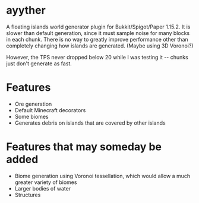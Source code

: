 # ayyther
A floating islands world generator plugin for Bukkit/Spigot/Paper 1.15.2.
It is slower than default generation, since it must sample noise for many blocks in each chunk. There is no way to greatly improve performance other than completely changing how islands are generated. (Maybe using 3D Voronoi?)

However, the TPS never dropped below 20 while I was testing it -- chunks just don't generate as fast.

# Features
- Ore generation
- Default Minecraft decorators
- Some biomes
- Generates debris on islands that are covered by other islands

# Features that may someday be added
- Biome generation using Voronoi tessellation, which would allow a much greater variety of biomes
- Larger bodies of water
- Structures
